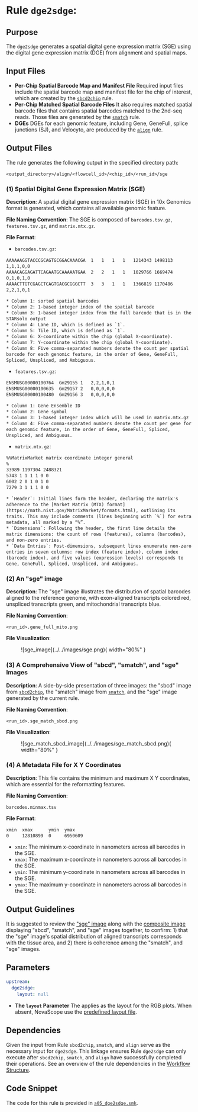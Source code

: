 # Rule `dge2sdge`:

## Purpose
The `dge2sdge` generates a spatial digital gene expression matrix (SGE) using the digital gene expression matrix (DGE) from alignment and spatial maps.

## Input Files
* **Per-Chip Spatial Barcode Map and Manifest File**
Required input files include the spatial barcode map and manifest file for the chip of interest, which are created by the [`sbcd2chip`](./sbcd2chip.md) rule.
* **Per-Chip Matched Spatial Barcode Files**
It also requires matched spatial barcode files that contains spatial barcodes matched to the 2nd-seq reads. Those files are generated by the [`smatch`](./smatch.md) rule.
* **DGEs**
DGEs for each genomic feature, including Gene, GeneFull, splice junctions (SJ), and Velocyto, are produced by the [`align`](./align.md) rule.

## Output Files
The rule generates the following output in the specified directory path:
```
<output_directory>/align/<flowcell_id>/<chip_id>/<run_id>/sge
```

### (1) Spatial Digital Gene Expression Matrix (SGE)

**Description**: A spatial digital gene expression matrix (SGE) in 10x Genomics format is generated, which contains all available genomic feature. 

**File Naming Convention**: The SGE is composed of `barcodes.tsv.gz`, `features.tsv.gz`, and `matrix.mtx.gz`. 

**File Format**:

* `barcodes.tsv.gz`:
```
AAAAAAGGTACCCGCAGTGCGGACAAACGA	1	1	1	1	1214343	1498113	1,1,1,0,0
AAAACAGGAGATTCAGAATGCAAAAATGAA	2	2	1	1	1029766	1669474	0,1,0,1,0
AAAACTTGTCGAGCTCAGTGACGCGGGCTT	3	3	1	1	1366819	1170486	2,2,1,0,1
```
    * Column 1: sorted spatial barcodes
    * Column 2: 1-based integer index of the spatial barcode
    * Column 3: 1-based integer index from the full barcode that is in the STARsolo output
    * Column 4: Lane ID, which is defined as `1`.
    * Column 5: Tile ID, which is defined as `1`.
    * Column 6: X-coordinate within the chip (global X-coordinate).
    * Column 7: Y-coordinate within the chip (global Y-coordinate).
    * Column 8: Five comma-separated numbers denote the count per spatial barcode for each genomic feature, in the order of Gene, GeneFull, Spliced, Unspliced, and Ambiguous.

* `features.tsv.gz`:
```
ENSMUSG00000100764	Gm29155	1	2,2,1,0,1
ENSMUSG00000100635	Gm29157	2	0,0,0,0,0
ENSMUSG00000100480	Gm29156	3	0,0,0,0,0
```
    * Column 1: Gene Ensemble ID
    * Column 2: Gene symbol
    * Column 3: 1-based integer index which will be used in matrix.mtx.gz
    * Column 4: Five comma-separated numbers denote the count per gene for each genomic feature, in the order of Gene, GeneFull, Spliced, Unspliced, and Ambiguous.

* `matrix.mtx.gz`:
```
%%MatrixMarket matrix coordinate integer general
%
33989 1197304 2488321
5743 1 1 1 1 0 0
6002 2 0 1 0 1 0
7279 3 1 1 1 0 0
```
    * `Header`: Initial lines form the header, declaring the matrix's adherence to the [Market Matrix (MTX) format](https://math.nist.gov/MatrixMarket/formats.html), outlining its traits. This may include comments (lines beginning with `%`) for extra metadata, all marked by a “%”.
    * `Dimensions`: Following the header, the first line details the matrix dimensions: the count of rows (features), columns (barcodes), and non-zero entries.
    * `Data Entries`: Post-dimensions, subsequent lines enumerate non-zero entries in seven columns: row index (feature index), column index (barcode index), and five values (expression levels) corresponds to Gene, GeneFull, Spliced, Unspliced, and Ambiguous.

### (2) An "sge" image
**Description**: The "sge" image illustrates the distribution of spatial barcodes aligned to the reference genome, with exon-aligned transcripts colored red, unspliced transcripts green, and mitochondrial transcripts blue.

**File Naming Convention**:
```
<run_id>.gene_full_mito.png
```

**File Visualization**:
<figure markdown="span">
![sge_image](../../images/sge.png){ width="80%" }
</figure>

### (3) A Comprehensive View of "sbcd", "smatch", and "sge" Images
**Description**: A side-by-side presentation of three images: the "sbcd" image from [`sbcd2chip`](./sbcd2chip.md), the "smatch" image from [`smatch`](./smatch.md), and the "sge" image generated by the current rule.

**File Naming Convention**:
```
<run_id>.sge_match_sbcd.png
```

**File Visualization**:
<figure markdown="span">
![sge_match_sbcd_image](../../images/sge_match_sbcd.png){ width="80%" }
</figure>

### (4) A Metadata File for X Y Coordinates
**Description**: This file contains the minimum and maximum X Y coordinates, which are essential for the reformatting features.

**File Naming Convention**:
```
barcodes.minmax.tsv
```

**File Format**:
```
xmin  xmax      ymin  ymax
0     12810899  0     6950609
```

- `xmin`: The minimum x-coordinate in nanometers across all barcodes in the SGE.
- `xmax`: The maximum x-coordinate in nanometers across all barcodes in the SGE.
- `ymin`: The minimum y-coordinate in nanometers across all barcodes in the SGE.
- `ymax`: The maximum y-coordinate in nanometers across all barcodes in the SGE.

## Output Guidelines
It is suggested to review the ["sge" image](#2-an-sge-image) along with the [composite image](#3-a-comprehensive-view-of-sbcd-smatch-and-sge-images) displaying "sbcd", "smatch", and "sge" images together, to confirm: 1) that the "sge" image's spatial distribution of aligned transcripts corresponds with the tissue area, and 2) there is coherence among the "smatch", and "sge" images.

## Parameters
```yaml
upstream:
  dge2sdge:
    layout: null
```

* **The `layout` Parameter**
The applies as the layout for the RGB plots. When absent, NovaScope use the [predefined layout file](https://github.com/seqscope/NovaScope/blob/docs2/info/assets/layout_per_section_basis/layout.1x1.tsv).

## Dependencies
Given the input from Rule `sbcd2chip`, `smatch`, and `align` serve as the necessary input for `dge2sdge`. This linkage ensures Rule `dge2sdge` can only execute after `sbcd2chip`, `smatch`, and `align` have successfully completed their operations. See an overview of the rule dependencies in the [Workflow Structure](../../home/workflow_structure.md).

## Code Snippet
The code for this rule is provided in [`a05_dge2sdge.smk`](https://github.com/seqscope/NovaScope/blob/main/rules/a05_dge2sdge.smk).
